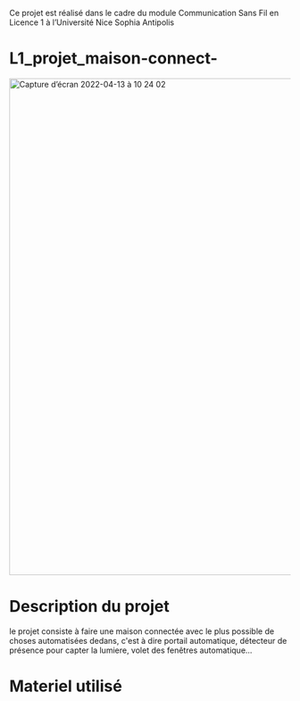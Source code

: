 Ce projet est réalisé dans le cadre du module Communication Sans Fil en Licence 1 à l’Université Nice Sophia Antipolis
# L1_projet_maison-connect-
<img width="890" alt="Capture d’écran 2022-04-13 à 10 24 02" src="https://user-images.githubusercontent.com/103501654/163139038-3f2d3257-16a9-4019-9f86-f4693f186fe3.png">

# Description du projet
le projet consiste à faire une maison connectée avec le plus possible de choses automatisées dedans, c'est à dire portail automatique, détecteur de présence pour capter la lumiere, volet des fenêtres automatique...
# Materiel utilisé
